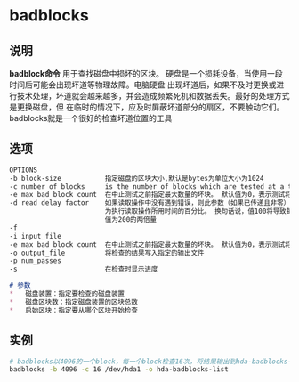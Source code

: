# badblocks

## 说明

**badblock命令** 用于查找磁盘中损坏的区块。 硬盘是一个损耗设备，当使用一段时间后可能会出现坏道等物理故障。电脑硬盘
出现坏道后，如果不及时更换或进行技术处理，坏道就会越来越多，并会造成频繁死机和数据丢失。最好的处理方式是更换磁盘，但
在临时的情况下，应及时屏蔽坏道部分的扇区，不要触动它们。badblocks就是一个很好的检查坏道位置的工具

## 选项

```markdown
OPTIONS
-b block-size           指定磁盘的区块大小,默认是bytes为单位大小为1024
-c number of blocks     is the number of blocks which are tested at a time.  The default is 64
-e max bad block count  在中止测试之前指定最大数量的坏块。 默认值为0，表示测试将持续到达测试范围结束
-d read delay factor    如果读取操作中没有遇到错误，则此参数（如果已传递且非零）将导致坏块在读取之间休眠; 延迟将计算
                        为执行读取操作所用时间的百分比。 换句话说，值100将导致每次读取延迟前一次读取所花费的数量，并且
                        值为200的两倍量
-f     
-i input_file
-e max bad block count  在中止测试之前指定最大数量的坏块。 默认值为0，表示测试将持续到达测试范围结束
-o output_file          将检查的结果写入指定的输出文件
-p num_passes
-s                      在检查时显示进度

# 参数
*   磁盘装置：指定要检查的磁盘装置
*   磁盘区块数：指定磁盘装置的区块总数
*   启始区块：指定要从哪个区块开始检查
```

## 实例

```bash
# badblocks以4096的一个block，每一个block检查16次，将结果输出到hda-badblocks-list文件里
badblocks -b 4096 -c 16 /dev/hda1 -o hda-badblocks-list

```
